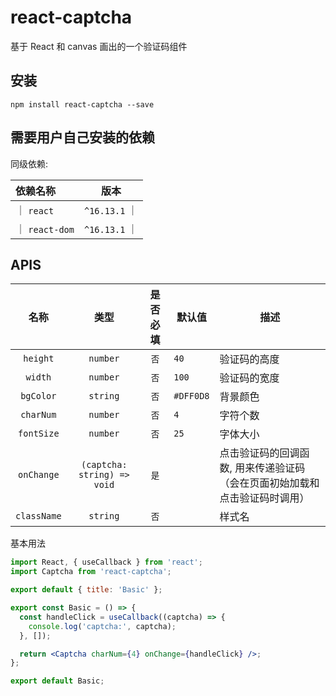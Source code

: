 # react-captcha

基于 React 和 canvas 画出的一个验证码组件

## 安装

```
npm install react-captcha --save
```

## 需要用户自己安装的依赖

同级依赖:

| 依赖名称       |     版本      |
| :------------- | :-----------: |
| ｜ `react`     | `^16.13.1` ｜ |
| ｜ `react-dom` | `^16.13.1` ｜ |

## APIS

|    名称     |            类型             | 是否必填 | 默认值    | 描述                                                                       |
| :---------: | :-------------------------: | :------: | --------- | -------------------------------------------------------------------------- |
|  `height`   |          `number`           |   `否`   | `40`      | 验证码的高度                                                               |
|   `width`   |          `number`           |   `否`   | `100`     | 验证码的宽度                                                               |
|  `bgColor`  |          `string`           |   `否`   | `#DFF0D8` | 背景颜色                                                                   |
|  `charNum`  |          `number`           |   `否`   | `4`       | 字符个数                                                                   |
| `fontSize`  |          `number`           |   `否`   | `25`      | 字体大小                                                                   |
| `onChange`  | `(captcha: string) => void` |   `是`   |           | 点击验证码的回调函数, 用来传递验证码（会在页面初始加载和点击验证码时调用） |
| `className` |          `string`           |   `否`   |           | 样式名                                                                     |

基本用法

```jsx
import React, { useCallback } from 'react';
import Captcha from 'react-captcha';

export default { title: 'Basic' };

export const Basic = () => {
  const handleClick = useCallback((captcha) => {
    console.log('captcha:', captcha);
  }, []);

  return <Captcha charNum={4} onChange={handleClick} />;
};

export default Basic;
```
